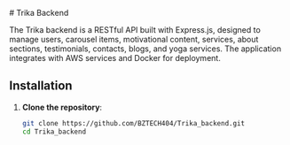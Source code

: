 \# Trika Backend

The Trika backend is a RESTful API built with Express.js, designed to manage users, carousel items, motivational content, services, about sections, testimonials, contacts, blogs, and yoga services. The application integrates with AWS services and Docker for deployment.

## Installation

1. **Clone the repository**:
   ```sh
   git clone https://github.com/BZTECH404/Trika_backend.git
   cd Trika_backend
